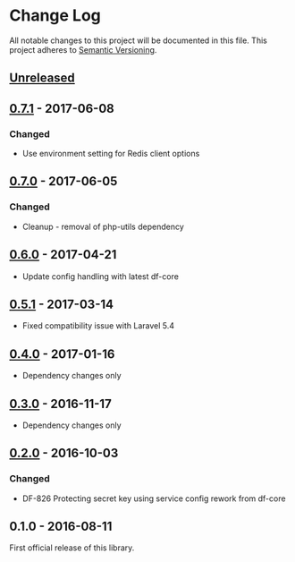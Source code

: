 # Change Log
All notable changes to this project will be documented in this file.
This project adheres to [Semantic Versioning](http://semver.org/).

## [Unreleased]

## [0.7.1] - 2017-06-08
### Changed
- Use environment setting for Redis client options

## [0.7.0] - 2017-06-05
### Changed
- Cleanup - removal of php-utils dependency

## [0.6.0] - 2017-04-21
- Update config handling with latest df-core

## [0.5.1] - 2017-03-14
- Fixed compatibility issue with Laravel 5.4

## [0.4.0] - 2017-01-16
- Dependency changes only

## [0.3.0] - 2016-11-17
- Dependency changes only

## [0.2.0] - 2016-10-03
### Changed
- DF-826 Protecting secret key using service config rework from df-core

## 0.1.0 - 2016-08-11
First official release of this library.

[Unreleased]: https://github.com/dreamfactorysoftware/df-cache/compare/0.7.1..HEAD
[0.7.1]: https://github.com/dreamfactorysoftware/df-cache/compare/0.7.0...0.7.1
[0.7.0]: https://github.com/dreamfactorysoftware/df-cache/compare/0.6.0...0.7.0
[0.6.0]: https://github.com/dreamfactorysoftware/df-cache/compare/0.5.1...0.6.0
[0.5.1]: https://github.com/dreamfactorysoftware/df-cache/compare/0.5.0...0.5.1
[0.5.0]: https://github.com/dreamfactorysoftware/df-cache/compare/0.4.0...0.5.0
[0.4.0]: https://github.com/dreamfactorysoftware/df-cache/compare/0.3.0...0.4.0
[0.3.0]: https://github.com/dreamfactorysoftware/df-cache/compare/0.2.0...0.3.0
[0.2.0]: https://github.com/dreamfactorysoftware/df-cache/compare/0.1.0...0.2.0
